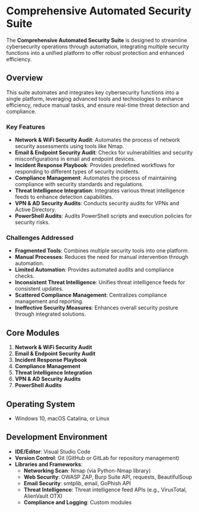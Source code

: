 # Comprehensive Automated Security Suite

The **Comprehensive Automated Security Suite** is designed to streamline cybersecurity operations through automation, integrating multiple security functions into a unified platform to offer robust protection and enhanced efficiency.

## Overview

This suite automates and integrates key cybersecurity functions into a single platform, leveraging advanced tools and technologies to enhance efficiency, reduce manual tasks, and ensure real-time threat detection and compliance. 

### Key Features

- **Network & WiFi Security Audit**: Automates the process of network security assessments using tools like Nmap.
- **Email & Endpoint Security Audit**: Checks for vulnerabilities and security misconfigurations in email and endpoint devices.
- **Incident Response Playbook**: Provides predefined workflows for responding to different types of security incidents.
- **Compliance Management**: Automates the process of maintaining compliance with security standards and regulations.
- **Threat Intelligence Integration**: Integrates various threat intelligence feeds to enhance detection capabilities.
- **VPN & AD Security Audits**: Conducts security audits for VPNs and Active Directory.
- **PowerShell Audits**: Audits PowerShell scripts and execution policies for security risks.

### Challenges Addressed

- **Fragmented Tools**: Combines multiple security tools into one platform.
- **Manual Processes**: Reduces the need for manual intervention through automation.
- **Limited Automation**: Provides automated audits and compliance checks.
- **Inconsistent Threat Intelligence**: Unifies threat intelligence feeds for consistent updates.
- **Scattered Compliance Management**: Centralizes compliance management and reporting.
- **Ineffective Security Measures**: Enhances overall security posture through integrated solutions.

## Core Modules

1. **Network & WiFi Security Audit**
2. **Email & Endpoint Security Audit**
3. **Incident Response Playbook**
4. **Compliance Management**
5. **Threat Intelligence Integration**
6. **VPN & AD Security Audits**
7. **PowerShell Audits**

## Operating System

- Windows 10, macOS Catalina, or Linux

## Development Environment

- **IDE/Editor**: Visual Studio Code
- **Version Control**: Git (GitHub or GitLab for repository management)
- **Libraries and Frameworks**:
  - **Networking Scan**: Nmap (via Python-Nmap library)
  - **Web Security**: OWASP ZAP, Burp Suite API, requests, BeautifulSoup
  - **Email Security**: smtplib, email, GoPhish API
  - **Threat Intelligence**: Threat intelligence feed APIs (e.g., VirusTotal, AlienVault OTX)
  - **Compliance and Logging**: Custom modules
